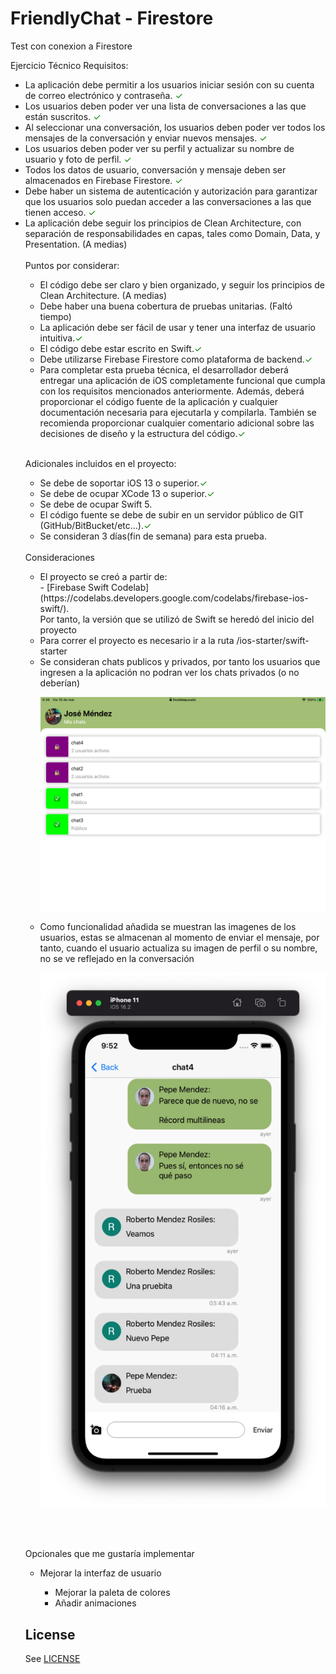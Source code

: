 # FriendlyChat - Firestore
Test con conexion a Firestore 

Ejercicio Técnico
Requisitos:
<ul>
<li> La aplicación debe permitir a los usuarios iniciar sesión con su cuenta de correo electrónico y contraseña. <span style="color: green">&#10003;</span></li>
<li> Los usuarios deben poder ver una lista de conversaciones a las que están suscritos. <span style="color: green">&#10003;</span></li>
<li> Al seleccionar una conversación, los usuarios deben poder ver todos los mensajes de la conversación y enviar nuevos mensajes. <span style="color: green">&#10003;</span></li>
<li>  Los usuarios deben poder ver su perfil y actualizar su nombre de usuario y foto de perfil. <span style="color: green">&#10003;</span></li>
<li> Todos los datos de usuario, conversación y mensaje deben ser almacenados en Firebase Firestore. <span style="color: green">&#10003;</span></li>
<li> Debe haber un sistema de autenticación y autorización para garantizar que los usuarios solo puedan acceder a las conversaciones a las que tienen acceso. <span style="color: green">&#10003;</span></li>
<li>La aplicación debe seguir los principios de Clean Architecture, con separación de
responsabilidades en capas, tales como Domain, Data, y Presentation. (A medias)</li>
<br/>
Puntos por considerar:
<ul>
<li>El código debe ser claro y bien organizado, y seguir los principios de Clean Architecture. (A medias) </li>
<li>Debe haber una buena cobertura de pruebas unitarias. (Faltó tiempo) </li>
<li>La aplicación debe ser fácil de usar y tener una interfaz de usuario intuitiva.<span style="color: green">&#10003;</span></li>
<li>El código debe estar escrito en Swift.<span style="color: green">&#10003;</span></li>
<li>Debe utilizarse Firebase Firestore como plataforma de backend.<span style="color: green">&#10003;</span></li>
<li>Para completar esta prueba técnica, el desarrollador deberá entregar una aplicación de iOS
completamente funcional que cumpla con los requisitos mencionados anteriormente. Además,
deberá proporcionar el código fuente de la aplicación y cualquier documentación necesaria
para ejecutarla y compilarla. También se recomienda proporcionar cualquier comentario
adicional sobre las decisiones de diseño y la estructura del código.<span style="color: green">&#10003;</span></li>
</ul>
<br/>

Adicionales incluidos en el proyecto:
<br/>

<ul>
<li>Se debe de soportar iOS 13 o superior.<span style="color: green">&#10003;</span></li>
<li>Se debe de ocupar XCode 13 o superior.<span style="color: green">&#10003;</span></li>
<li>Se debe de ocupar Swift 5.</li>
<li>El código fuente se debe de subir en un servidor público de GIT (GitHub/BitBucket/etc...).<span style="color: green">&#10003;</span></li>
<li>Se consideran 3 días(fin de semana) para esta prueba.</li>
</ul>

<br/>
Consideraciones
<ul>
<li>El proyecto se creó a partir de: <br/>
 - [Firebase Swift Codelab](https://codelabs.developers.google.com/codelabs/firebase-ios-swift/).
 <br/> Por tanto, la versión que se utilizó de Swift se heredó del inicio del proyecto
</li>
<li>Para correr el proyecto es necesario ir a la ruta /ios-starter/swift-starter</li>
<li>Se consideran chats publicos y privados, por tanto los usuarios que ingresen a la aplicación no podran ver los chats privados (o no deberían)
<p align="center">
  <img src="imagenes/IMG_0001.PNG"  width="750"/>
</p>
</li>
<li>Como funcionalidad añadida se muestran las imagenes de los usuarios, estas se almacenan al momento de enviar el mensaje, por tanto, cuando el usuario actualiza su imagen de perfil o su nombre, no se ve reflejado en la conversación
<p align="center">
  <img src="imagenes/IMG_0002.PNG"  width="750"/>
</p>
</li>
</ul>

<br/>
<br/>

Opcionales que me gustaría implementar
<ul>
<li>Mejorar la interfaz de usuario</li>
<ul>
<li>Mejorar la paleta de colores</li>
<li>Añadir animaciones</li>
</ul>
</li>
</ul>

## License
See [LICENSE](LICENSE)
